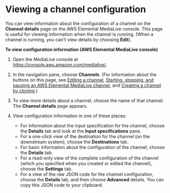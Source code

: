 # Viewing a channel configuration<a name="viewing-channel-configuration"></a>

You can view information about the configuration of a channel on the **Channel details** page on the AWS Elemental MediaLive console\. This page is useful for viewing information when the channel is running\. \(When a channel is running, you can't view details by choosing **Edit**\)\. 

**To view configuration information \(AWS Elemental MediaLive console\)**

1. Open the MediaLive console at [https://console\.aws\.amazon\.com/medialive/](https://console.aws.amazon.com/medialive/)\.

1. In the navigation pane, choose **Channels**\. \(For information about the buttons on this page, see [Editing a channel](editing-deleting-channel.md#editing-a-channel), [Starting, stopping, and pausing an AWS Elemental MediaLive channel](starting-stopping-deleting-a-channel.md), and [Creating a channel by cloning](creating-channel-clone.md)\.\)

1. To view more details about a channel, choose the name of that channel\. The **Channel details** page appears\. 

1. View configuration information in one of these places:
   + For information about the input specification for the channel, choose the **Details** tab and look at the **Input specifications** pane\.
   + For a one\-click view of the destination for the channel \(on the downstream system\), choose the **Destinations** tab\.
   + For basic information about the configuration of the channel, choose the **Details** tab\. 
   + For a read\-only view of the complete configuration of the channel \(which you specified when you created or edited the channel\), choose the **Settings** tab\.
   + For a view of the raw JSON code for the channel configuration, choose the **Details** tab, and then choose **Advanced** details\. You can copy this JSON code to your clipboard\.